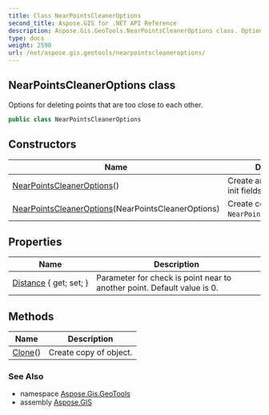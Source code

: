 ```yaml
---
title: Class NearPointsCleanerOptions
second_title: Aspose.GIS for .NET API Reference
description: Aspose.Gis.GeoTools.NearPointsCleanerOptions class. Options for deleting points that are too close to each other
type: docs
weight: 2590
url: /net/aspose.gis.geotools/nearpointscleaneroptions/
---
```

## NearPointsCleanerOptions class

Options for deleting points that are too close to each other.

```csharp
public class NearPointsCleanerOptions
```

## Constructors

| Name | Description |
| --- | --- |
| [NearPointsCleanerOptions](nearpointscleaneroptions/#constructor)() | Create an instance with init fields by default. |
| [NearPointsCleanerOptions](nearpointscleaneroptions/#constructor_1)(NearPointsCleanerOptions) | Create copy of instance `NearPointsCleanerOptions`. |

## Properties

| Name | Description |
| --- | --- |
| [Distance](../../aspose.gis.geotools/nearpointscleaneroptions/distance/) { get; set; } | Parameter for check is point near to another point. Default value is 0. |

## Methods

| Name | Description |
| --- | --- |
| [Clone](../../aspose.gis.geotools/nearpointscleaneroptions/clone/)() | Create copy of object. |

### See Also

* namespace [Aspose.Gis.GeoTools](../../aspose.gis.geotools/)
* assembly [Aspose.GIS](../../)


